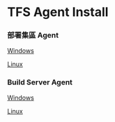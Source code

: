 # TFS Agent Install

### 部署集區 Agent

[Windows](DeployGroupAgent/Windows.md)

[Linux](DeployGroupAgent/Linux.md)

### Build Server Agent

[Windows](BuildServerAgent/Windows.md)

[Linux](BuildServerAgent/Linux.md)